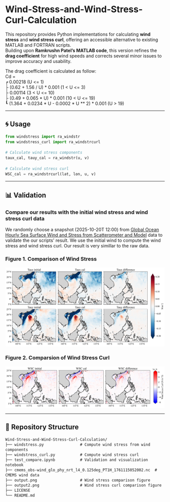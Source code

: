 # Wind-Stress-and-Wind-Stress-Curl-Calculation

This repository provides Python implementations for calculating **wind stress** and **wind stress curl**, offering an accessible alternative to existing MATLAB and FORTRAN scripts.  
Building upon **Ramkrushn Patel’s MATLAB code**, this version refines the **drag coefficient** for high wind speeds and corrects several minor issues to improve accuracy and usability.

The drag coefficient is calculated as follow: <br>
Cd = <br>
     ┍ 0.00218                                         (U <= 1) <br>
├ (0.62 + 1.56 / U) * 0.001                       (1 < U <= 3) <br>
     ├ 0.00114                                         (3 < U <= 10) <br>
     ├ (0.49 + 0.065 * U) * 0.001                      (10 < U <= 19) <br>
     ┖ (1.364 + 0.0234 * U - 0.0002 * U ** 2) * 0.001  (U > 19) <br>

---

## 🌀 Usage

```python
from windstress import ra_windstr
from windstress_curl import ra_windstrcurl

# Calculate wind stress components
taux_cal, tauy_cal = ra_windstr(u, v)

# Calculate wind stress curl
WSC_cal = ra_windstrcurl(lat, lon, u, v)
```
---

## 📊 Validation
### Compare our results with the initial wind stress and wind stress curl data
We randomly choose a snapshot (2025-10-20T 12:00) from [Global Ocean Hourly Sea Surface Wind and Stress from Scatterometer and Model](https://data.marine.copernicus.eu/product/WIND_GLO_PHY_L4_NRT_012_004/description) data to validate the our scripts' result.
We use the initial wind to compute the wind stress and wind stress curl. Our result is very simillar to the raw data. 

### **Figure 1.** Comparison of Wind Stress
![Results: Wind Stress](output.png)

### **Figure 2.** Comparsion of Wind Stress Curl
![Results: Wind Stress Curl](output2.png)

---

## 📁 Repository Structure
```shell
Wind-Stress-and-Wind-Stress-Curl-Calculation/
├── windstress.py                # Compute wind stress from wind components
├── windstress_curl.py           # Compute wind stress curl
├── test_compare.ipynb           # Validation and visualization notebook
├── cmems_obs-wind_glo_phy_nrt_l4_0.125deg_PT1H_1761115052002.nc  # CMEMS wind data
├── output.png                   # Wind stress comparison figure
├── output2.png                  # Wind stress curl comparison figure
├── LICENSE
└── README.md
```

